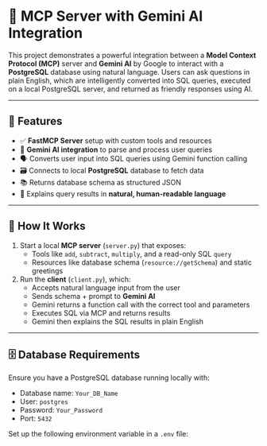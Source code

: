 # 🤖 MCP Server with Gemini AI Integration

This project demonstrates a powerful integration between a **Model Context Protocol (MCP)** server and **Gemini AI** by Google to interact with a **PostgreSQL** database using natural language. Users can ask questions in plain English, which are intelligently converted into SQL queries, executed on a local PostgreSQL server, and returned as friendly responses using AI.

---

## 🔧 Features

- ✅ **FastMCP Server** setup with custom tools and resources
- 🧠 **Gemini AI integration** to parse and process user queries
- 🗣️ Converts user input into SQL queries using Gemini function calling
- 🗃️ Connects to local **PostgreSQL** database to fetch data
- 📚 Returns database schema as structured JSON
- 💬 Explains query results in **natural, human-readable language**

---

## 🚀 How It Works

1. Start a local **MCP server** (`server.py`) that exposes:
   - Tools like `add`, `subtract`, `multiply`, and a read-only SQL `query`
   - Resources like database schema (`resource://getSchema`) and static greetings
2. Run the **client** (`client.py`), which:
   - Accepts natural language input from the user
   - Sends schema + prompt to **Gemini AI**
   - Gemini returns a function call with the correct tool and parameters
   - Executes SQL via MCP and returns results
   - Gemini then explains the SQL results in plain English

---

## 🗄️ Database Requirements

Ensure you have a PostgreSQL database running locally with:
- Database name: `Your_DB_Name`
- User: `postgres`
- Password: `Your_Password`
- Port: `5432`

Set up the following environment variable in a `.env` file:

